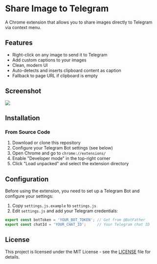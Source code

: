 # Share Image to Telegram

A Chrome extension that allows you to share images directly to Telegram via context menu.

## Features

- Right-click on any image to send it to Telegram
- Add custom captions to your images
- Clean, modern UI
- Auto-detects and inserts clipboard content as caption
- Fallback to page URL if clipboard is empty

## Screenshot

![](https://i.ibb.co/0pCTJC4v/1111111.png)

## Installation

### From Source Code

1. Download or clone this repository
2. Configure your Telegram Bot settings (see below)
3. Open Chrome and go to `chrome://extensions/`
4. Enable "Developer mode" in the top-right corner
5. Click "Load unpacked" and select the extension directory

## Configuration

Before using the extension, you need to set up a Telegram Bot and configure your settings:

1. Copy `settings.js.example` to `settings.js`
2. Edit `settings.js` and add your Telegram credentials:

```javascript
export const botToken = 'YOUR_BOT_TOKEN'; // Get from @BotFather
export const chatId = 'YOUR_CHAT_ID';     // Your Telegram chat ID
```

## License

This project is licensed under the MIT License - see the [LICENSE](LICENSE) file for details.
